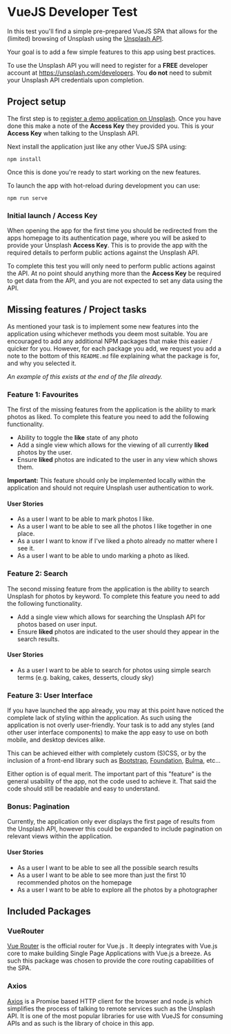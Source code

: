 # VueJS Developer Test

In this test you'll find a simple pre-prepared VueJS SPA that allows for the
(limited) browsing of Unsplash using the [Unsplash API](https://api.unsplash.com).

Your goal is to add a few simple features to this app using best practices.

To use the Unsplash API you will need to register for a **FREE** developer account
at <https://unsplash.com/developers>. You **do not** need to submit your
Unsplash API credentials upon completion.

## Project setup
The first step is to [register a demo application on Unsplash](https://unsplash.com/oauth/applications/new).
Once you have done this make a note of the **Access Key** they provided you. This
is your **Access Key** when talking to the Unsplash API.

Next install the application just like any other VueJS SPA using:

```
npm install
```

Once this is done you're ready to start working on the new features.

To launch the app with hot-reload during development you can use:

```
npm run serve
```

### Initial launch / Access Key
When opening the app for the first time you should be redirected from the
apps homepage to its authentication page, where you will be asked to provide
your Unsplash **Access Key**. This is to provide the app with the required
details to perform public actions against the Unsplash API.

To complete this test you will only need to perform public actions against the
API. At no point should anything more than the **Access Key** be required to
get data from the API, and you are not expected to set any data using the API.

## Missing features / Project tasks
As mentioned your task is to implement some new features into the application
using whichever methods you deem most suitable. You are encouraged to add any
additional NPM packages that make this easier / quicker for you. However, for
each package you add, we request you add a note to the bottom of this `README.md`
file explaining what the package is for, and why you selected it.

*An example of this exists at the end of the file already.*

### Feature 1: Favourites
The first of the missing features from the application is the ability to mark
photos as liked. To complete this feature you need to add the following
functionality.

* Ability to toggle the **like** state of any photo
* Add a single view which allows for the viewing of all currently **liked**
  photos by the user.
* Ensure **liked** photos are indicated to the user in any view which shows them.

**Important:** This feature should only be implemented locally within the application
and should not require Unsplash user authentication to work.

#### User Stories
* As a user I want to be able to mark photos I like.
* As a user I want to be able to see all the photos I like together in one place.
* As a user I want to know if I've liked a photo already no matter where I see it.
* As a user I want to be able to undo marking a photo as liked.

### Feature 2: Search
The second missing feature from the application is the ability to search Unsplash
for photos by keyword. To complete this feature you need to add the following
functionality.

* Add a single view which allows for searching the Unsplash API for photos based
  on user input.
* Ensure **liked** photos are indicated to the user should they appear in the
  search results.

#### User Stories
* As a user I want to be able to search for photos using simple search terms
  (e.g. baking, cakes, desserts, cloudy sky)

### Feature 3: User Interface
If you have launched the app already, you may at this point have noticed the
complete lack of styling within the application. As such using the application
is not overly user-friendly. Your task is to add any styles (and other user
interface components) to make the app easy to use on both mobile, and desktop
devices alike.

This can be achieved either with completely custom (S)CSS, or by the inclusion
of a front-end library such as [Bootstrap](https://getbootstrap.com/),
[Foundation](https://foundation.zurb.com/sites/getting-started.html), 
[Bulma](https://bulma.io/), etc...

Either option is of equal merit. The important part of this "feature" is the
general usability of the app, not the code used to achieve it. That said the 
code should still be readable and easy to understand.

### Bonus: Pagination
Currently, the application only ever displays the first page of results from the
Unsplash API, however this could be expanded to include pagination on relevant
views within the application.

#### User Stories
* As a user I want to be able to see all the possible search results
* As a user I want to be able to see more than just the first 10 recommended 
  photos on the homepage
* As a user I want to be able to explore all the photos by a photographer

## Included Packages
### VueRouter
[Vue Router](https://router.vuejs.org/) is the official router for Vue.js . It
deeply integrates with Vue.js core to make building Single Page Applications with
Vue.js a breeze. As such this package was chosen to provide the core routing
capabilities of the SPA.

### Axios
[Axios](https://github.com/axios/axios) is a Promise based HTTP client for the
browser and node.js which simplifies the process of talking to remote services
such as the Unsplash API. It is one of the most popular libraries for use with
VueJS for consuming APIs and as such is the library of choice in this app.
